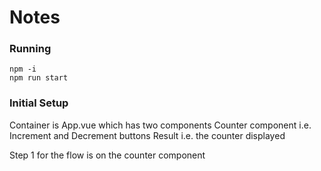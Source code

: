 # Notes

### Running
```
npm -i
npm run start
```

### Initial Setup
Container is App.vue which has two components 
    Counter component i.e. Increment and Decrement buttons
    Result i.e. the counter displayed

Step 1 for the flow is on the counter component